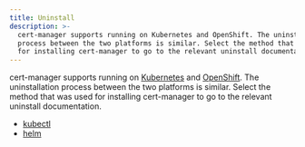 ```yaml
---
title: Uninstall
description: >-
  cert-manager supports running on Kubernetes and OpenShift. The uninstallation
  process between the two platforms is similar. Select the method that was used
  for installing cert-manager to go to the relevant uninstall documentation.
---
```


cert-manager supports running on [Kubernetes](https://kubernetes.io) and
[OpenShift](https://www.openshift.com). The uninstallation process between the
two platforms is similar. Select the method that was used for installing
cert-manager to go to the relevant uninstall documentation.

- [kubectl](../kubectl/#uninstalling)
- [helm](../helm/#uninstalling)
